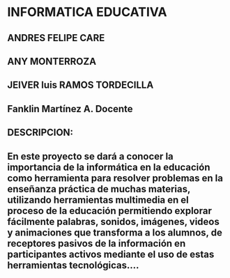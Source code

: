 # INFORMATICA EDUCATIVA
## ANDRES FELIPE CARE
## ANY MONTERROZA
## JEIVER luis RAMOS TORDECILLA
## Fanklin Martínez A. Docente
## DESCRIPCION:
## En este proyecto se dará a conocer la importancia de la informática en la educación como herramienta para resolver problemas en la enseñanza práctica de muchas materias, utilizando herramientas multimedia en el proceso de la educación permitiendo explorar fácilmente palabras, sonidos, imágenes, videos y animaciones que transforma a los alumnos, de receptores pasivos de la información en participantes activos mediante el uso de estas herramientas tecnológicas....
